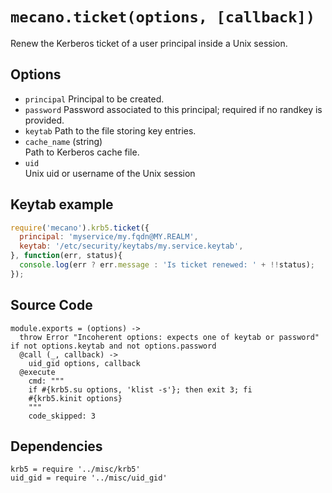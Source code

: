 
# `mecano.ticket(options, [callback])`

Renew the Kerberos ticket of a user principal inside a Unix session.

## Options

*   `principal`
    Principal to be created.
*   `password`
    Password associated to this principal; required if no randkey is
    provided.
*   `keytab`
    Path to the file storing key entries.
*   `cache_name` (string)    
    Path to Kerberos cache file.    
*   `uid`    
    Unix uid or username of the Unix session

## Keytab example

```js
require('mecano').krb5.ticket({
  principal: 'myservice/my.fqdn@MY.REALM',
  keytab: '/etc/security/keytabs/my.service.keytab',
}, function(err, status){
  console.log(err ? err.message : 'Is ticket renewed: ' + !!status);
});
```

## Source Code

    module.exports = (options) ->
      throw Error "Incoherent options: expects one of keytab or password" if not options.keytab and not options.password
      @call (_, callback) ->
        uid_gid options, callback
      @execute
        cmd: """
        if #{krb5.su options, 'klist -s'}; then exit 3; fi
        #{krb5.kinit options}
        """
        code_skipped: 3
    
## Dependencies

    krb5 = require '../misc/krb5'
    uid_gid = require '../misc/uid_gid'
